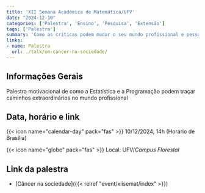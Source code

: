 ```yaml
---
title: 'XII Semana Acadêmica de Matemática/UFV'
date: "2024-12-10"
categories: ['Palestra', 'Ensino', 'Pesquisa', 'Extensão']
tags: ['Palestra']
summary: 'Como as críticas podem mudar o seu mundo profissional e pessoal'
links:
- name: Palestra
  url: ./talk/um-cancer-na-sociedade/
---
```





## Informações Gerais

Palestra motivacional de como a Estatística e a Programação podem traçar caminhos extraordinários no mundo profissional

## Data, horário e link

{{< icon name="calendar-day" pack="fas" >}} 10/12/2024, 14h (Horário de Brasília)

{{< icon name="globe" pack="fas" >}} Local: UFV/*Campus Florestal*

## Link da palestra

- [Câncer na sociedade]({{< relref "event/xiisemat/index" >}})




